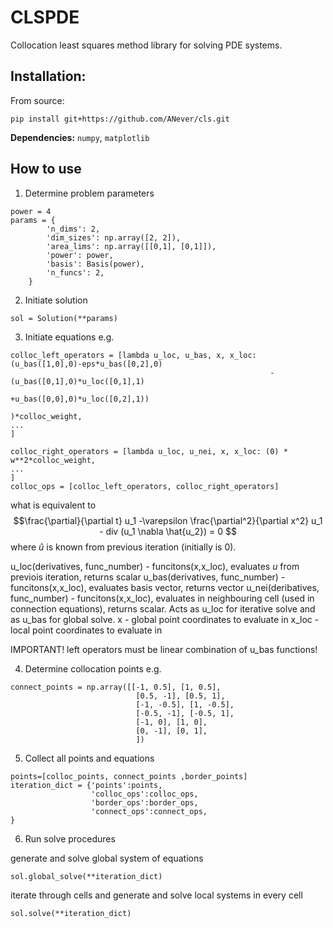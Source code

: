 # CLSPDE

Collocation least squares method library for solving PDE systems.

## Installation:

From source:
```
pip install git+https://github.com/ANever/cls.git
```

**Dependencies:** `numpy`, `matplotlib
`
## How to use

1. Determine problem parameters
```
power = 4
params = {
        'n_dims': 2,
        'dim_sizes': np.array([2, 2]),
        'area_lims': np.array([[0,1], [0,1]]),
        'power': power,
        'basis': Basis(power),
        'n_funcs': 2,
    }
```
2. Initiate solution
```
sol = Solution(**params)
```
3. Initiate equations 
e.g.
```
colloc_left_operators = [lambda u_loc, u_bas, x, x_loc:  (u_bas([1,0],0)-eps*u_bas([0,2],0)
                                                          -(u_bas([0,1],0)*u_loc([0,1],1)
                                                           +u_bas([0,0],0)*u_loc([0,2],1))
                                                          )*colloc_weight,
...
]

colloc_right_operators = [lambda u_loc, u_nei, x, x_loc: (0) * w**2*colloc_weight,
...
]
colloc_ops = [colloc_left_operators, colloc_right_operators]
```
what is equivalent to 
$$\frac{\partial}{\partial t} u_1 -\varepsilon \frac{\partial^2}{\partial x^2} u_1 - div (u_1 \nabla \hat{u_2}) = 0 $$
where $\hat{u}$ is known from previous iteration (initially is 0).

u_loc(derivatives, func_number) - funcitons(x,x_loc), evaluates $u$ from previois iteration, returns scalar
u_bas(derivatives, func_number) - funcitons(x,x_loc), evaluates basis vector, returns vector
u_nei(deribatives, func_number) - funcitons(x,x_loc), evaluates in neighbouring cell (used in connection equations), returns scalar. Acts as u_loc for iterative solve and as u_bas for global solve.
x - global point coordinates to evaluate in
x_loc - local point coordinates to evaluate in

IMPORTANT! left operators must be linear combination of u_bas functions!

4. Determine collocation points
e.g.
```
connect_points = np.array([[-1, 0.5], [1, 0.5],
                            [0.5, -1], [0.5, 1],
                            [-1, -0.5], [1, -0.5],
                            [-0.5, -1], [-0.5, 1],
                            [-1, 0], [1, 0],
                            [0, -1], [0, 1],
                            ])
```
5. Collect all points and equations
```
points=[colloc_points, connect_points ,border_points]
iteration_dict = {'points':points,
                  'colloc_ops':colloc_ops,
                  'border_ops':border_ops,
                  'connect_ops':connect_ops,
}
```
6. Run solve procedures

generate and solve global system of equations
```
sol.global_solve(**iteration_dict)
```
iterate through cells and generate and solve local systems in every cell
```
sol.solve(**iteration_dict)
```


